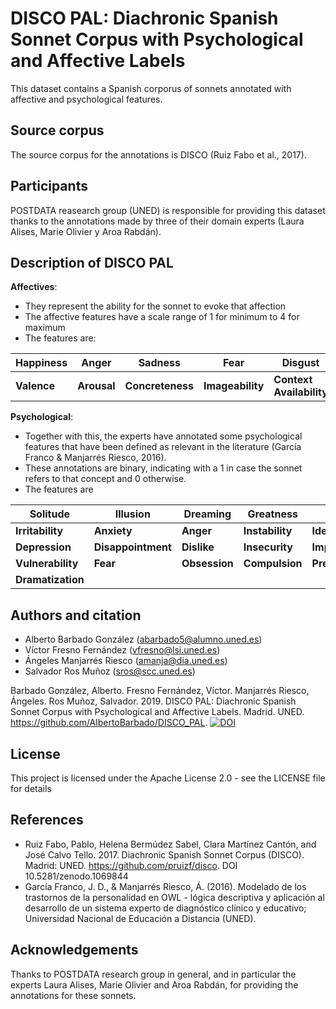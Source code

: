 # DISCO PAL: Diachronic Spanish Sonnet Corpus with Psychological and Affective Labels 

This dataset contains a Spanish corporus of sonnets annotated with affective and psychological features.

## Source corpus
The source corpus for the annotations is DISCO (Ruiz Fabo et al., 2017).

## Participants
POSTDATA reasearch group (UNED) is responsible for providing this dataset thanks to the annotations made by three of their domain experts (Laura Alises, Marie Olivier y Aroa Rabdán).

## Description of DISCO PAL
**Affectives**: 
- They represent the ability for the sonnet to evoke that affection 
- The affective features have a scale range of 1 for minimum to 4 for maximum
- The features are:

| Happiness  |  Anger | Sadness  | Fear | Disgust  |
|---|---|---|---|---|
|  **Valence** |  **Arousal** |  **Concreteness** | **Imageability**  | **Context Availability**  |


**Psychological**:
- Together with this, the experts have annotated some psychological features that have been defined as relevant in the literature (García Franco & Manjarrés Riesco, 2016). 
- These annotations are binary, indicating with a 1 in case the sonnet refers to that concept and 0 otherwise.
- The features are

| Solitude  |  Illusion | Dreaming  | Greatness | Pride  |
|---|---|---|---|---|
|  **Irritability** |  **Anxiety** |  **Anger** | **Instability**  | **Idealization**  |
|  **Depression** |  **Disappointment** |  **Dislike** | **Insecurity**  | **Impotence**  |
|  **Vulnerability** |  **Fear** |  **Obsession** | **Compulsion**  | **Prejudice**  |
|  **Dramatization** |  |  |   |   |

## Authors and citation
* Alberto Barbado González (abarbado5@alumno.uned.es)
* Víctor Fresno Fernández (vfresno@lsi.uned.es)
* Ángeles Manjarrés Riesco (amanja@dia.uned.es)
* Salvador Ros Muñoz (sros@scc.uned.es)

Barbado González, Alberto. Fresno Fernández, Víctor. Manjarrés Riesco, Ángeles. Ros Muñoz, Salvador. 2019. DISCO PAL: Diachronic Spanish Sonnet Corpus with Psychological and Affective Labels. Madrid. UNED. https://github.com/AlbertoBarbado/DISCO_PAL. [![DOI](https://zenodo.org/badge/207177683.svg)](https://zenodo.org/badge/latestdoi/207177683)


## License
This project is licensed under the Apache License 2.0 - see the LICENSE file for details

## References
* Ruiz Fabo, Pablo, Helena Bermúdez Sabel, Clara Martínez Cantón, and José Calvo Tello. 2017. Diachronic Spanish Sonnet Corpus (DISCO). Madrid: UNED. https://github.com/pruizf/disco. DOI 10.5281/zenodo.1069844
* García Franco, J. D., & Manjarrés Riesco, Á. (2016). Modelado de los trastornos de la personalidad en OWL - lógica descriptiva y aplicación al desarrollo de un sistema experto de diagnóstico clínico y educativo; Universidad Nacional de Educación a Distancia (UNED).

## Acknowledgements
Thanks to POSTDATA research group in general, and in particular the experts Laura Alises, Marie Olivier and Aroa Rabdán, for providing the annotations for these sonnets.

